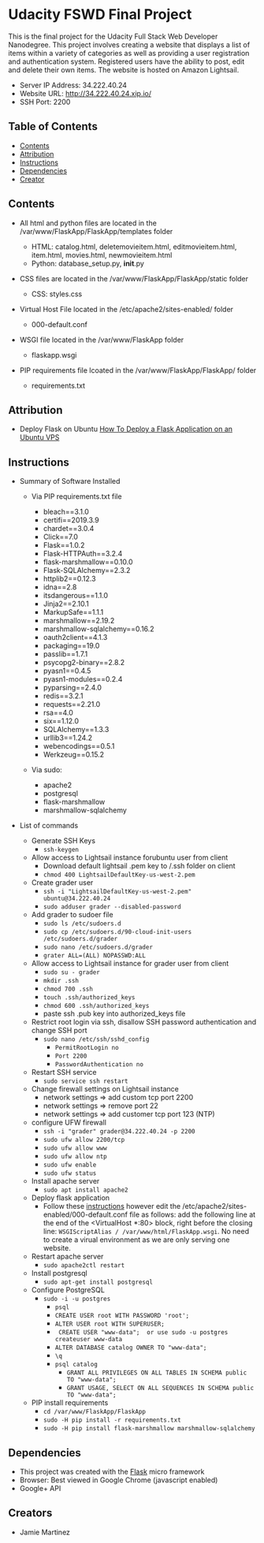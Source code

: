# Udacity FSWD Final Project

This is the final project for the Udacity Full Stack Web Developer Nanodegree.  This project involves creating a website that displays a list of items within a variety of categories as well as providing a user registration and authentication system.  Registered users have the ability to post, edit and delete their own items.  The website is hosted on Amazon Lightsail.

* Server IP Address:  34.222.40.24
* Website URL: http://34.222.40.24.xip.io/
* SSH Port: 2200

## Table of Contents

* [Contents](#contents)
* [Attribution](#attribution)
* [Instructions](#instructions)
* [Dependencies](#dependencies)
* [Creator](#creators)

## Contents

*  All html and python files are located in the /var/www/FlaskApp/FlaskApp/templates folder
    - HTML: catalog.html, deletemovieitem.html, editmovieitem.html, item.html, movies.html, newmovieitem.html
    - Python: database_setup.py, __init__.py

*  CSS files are located in the /var/www/FlaskApp/FlaskApp/static folder
    - CSS: styles.css

*  Virtual Host File located in the /etc/apache2/sites-enabled/ folder
    - 000-default.conf

*  WSGI file located in the /var/www/FlaskApp folder
    - flaskapp.wsgi

* PIP requirements file lcoated in the /var/www/FlaskApp/FlaskApp/ folder
    - requirements.txt

## Attribution

*  Deploy Flask on Ubuntu [How To Deploy a Flask Application on an Ubuntu VPS](https://www.digitalocean.com/community/tutorials/how-to-deploy-a-flask-application-on-an-ubuntu-vps)

## Instructions

* Summary of Software Installed
    - Via PIP requirements.txt file
        * bleach==3.1.0 
        * certifi==2019.3.9 
        * chardet==3.0.4
        * Click==7.0 
        * Flask==1.0.2 
        * Flask-HTTPAuth==3.2.4
        * flask-marshmallow==0.10.0 
        * Flask-SQLAlchemy==2.3.2
        * httplib2==0.12.3
        * idna==2.8
        * itsdangerous==1.1.0
        * Jinja2==2.10.1
        * MarkupSafe==1.1.1
        * marshmallow==2.19.2
        * marshmallow-sqlalchemy==0.16.2
        * oauth2client==4.1.3
        * packaging==19.0
        * passlib==1.7.1
        * psycopg2-binary==2.8.2
        * pyasn1==0.4.5
        * pyasn1-modules==0.2.4
        * pyparsing==2.4.0
        * redis==3.2.1
        * requests==2.21.0
        * rsa==4.0
        * six==1.12.0
        * SQLAlchemy==1.3.3
        * urllib3==1.24.2
        * webencodings==0.5.1
        * Werkzeug==0.15.2

    - Via sudo:
        * apache2
        * postgresql
        * flask-marshmallow
        * marshmallow-sqlalchemy

* List of commands
    - Generate SSH Keys
        *  ```ssh-keygen```
    - Allow access to Lightsail instance forubuntu user from client
        * Download default lightsail .pem key to /.ssh folder on client
        * ```chmod 400 LightsailDefaultKey-us-west-2.pem```
    - Create grader user
        * ```ssh -i "LightsailDefaultKey-us-west-2.pem" ubuntu@34.222.40.24```
        *  ```sudo adduser grader --disabled-password```
    - Add grader to sudoer file
        *  ```sudo ls /etc/sudoers.d```
        *  ```sudo cp /etc/sudoers.d/90-cloud-init-users /etc/sudoers.d/grader```
        *  ```sudo nano /etc/sudoers.d/grader```
	    *    ```grater ALL=(ALL) NOPASSWD:ALL```
    - Allow access to Lightsail instance for grader user from client
        *  ```sudo su - grader```
        *  ```mkdir .ssh```
        *  ```chmod 700 .ssh```
        *  ```touch .ssh/authorized_keys```
        *  ```chmod 600 .ssh/authorized_keys```
        *  paste ssh .pub key into authorized_keys file
    - Restrict root login via ssh, disallow SSH password authentication and change SSH port
        *  ```sudo nano /etc/ssh/sshd_config```
            *  ```PermitRootLogin no```
            *  ```Port 2200```
            *  ```PasswordAuthentication no```
    - Restart SSH service
        *  ```sudo service ssh restart```
    - Change firewall settings on Lightsail instance
        *  network settings => add custom tcp port 2200 
        *  network settings => remove port 22
        *  network settings => add customer tcp port 123 (NTP)
    - configure UFW firewall
        *  ```ssh -i "grader" grader@34.222.40.24 -p 2200```
        *  ```sudo ufw allow 2200/tcp```
        *  ```sudo ufw allow www```
        *  ```sudo ufw allow ntp```
        *  ```sudo ufw enable```
        *  ```sudo ufw status```
    - Install apache server
        *  ```sudo apt install apache2```
    - Deploy flask application
        *  Follow these [instructions](https://www.digitalocean.com/community/tutorials/how-to-deploy-a-flask-application-on-an-ubuntu-vps) however edit the /etc/apache2/sites-enabled/000-default.conf file as follows:  add the following line at the end of the <VirtualHost *:80> block, right before the closing </VirtualHost> line: ```WSGIScriptAlias / /var/www/html/FlaskApp.wsgi```. No need to create a virual environment as we are only serving one website.
    - Restart apache server
        *  ```sudo apache2ctl restart```
    - Install postgresql
        *  ```sudo apt-get install postgresql```
    - Configure PostgreSQL
        *  ```sudo -i -u postgres```
            *  ```psql```
            *  ```CREATE USER root WITH PASSWORD 'root';```
            *  ```ALTER USER root WITH SUPERUSER;```
            *  ``` CREATE USER "www-data";  or use sudo -u postgres createuser www-data```
            *  ```ALTER DATABASE catalog OWNER TO "www-data";```
            *  ```\q```
            *  ```psql catalog```
                *  ```GRANT ALL PRIVILEGES ON ALL TABLES IN SCHEMA public TO "www-data";```
                *  ```GRANT USAGE, SELECT ON ALL SEQUENCES IN SCHEMA public TO "www-data";```
    - PIP install requirements
        *  ```cd /var/www/FlaskApp/FlaskApp```
        *  ```sudo -H pip install -r requirements.txt```
        *  ```sudo -H pip install flask-marshmallow marshmallow-sqlalchemy```

## Dependencies

* This project was created with the [Flask](http://flask.pocoo.org/) micro framework 
* Browser: Best viewed in Google Chrome (javascript enabled)
* Google+ API

## Creators

* Jamie Martinez
